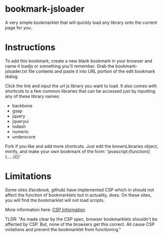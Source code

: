 bookmark-jsloader
=================

A very simple bookmarklet that will quickly load any library onto the current page for you.

Instructions
============

To add this bookmark, create a new blank bookmark in your browser and name it loadjs or something you'll remember. Grab the bookmark-jsloader.txt file contents and paste it into URL portion of the edit bookmark dialog.

Click the link and input the url js library you want to load. It also comes with shortcuts to a few common libraries that can be accessed just by inputting any of these library names:
* backbone
* gsap
* jquery
* jqueryui
* lodash
* numeric
* underscore

Fork if you like and add more shortcuts. Just edit the knownLibraries object, minify, and make your own bookmark of the form: 'javascript:(function(){.....}())'

Limitations
===========

Some sites (facebook, github) have implemented CSP which in should not affect the function of bookmarklets but in actuality, does. On these sites, you will find the bookmarklet will not load scripts.

More information here: <a href="https://github.com/blog/1477-content-security-policy">CSP Information</a>

TLDR: "As made clear by the CSP spec, browser bookmarklets shouldn't be affected by CSP. But, none of the browsers get this correct. All cause CSP violations and prevent the bookmarklet from functioning."
